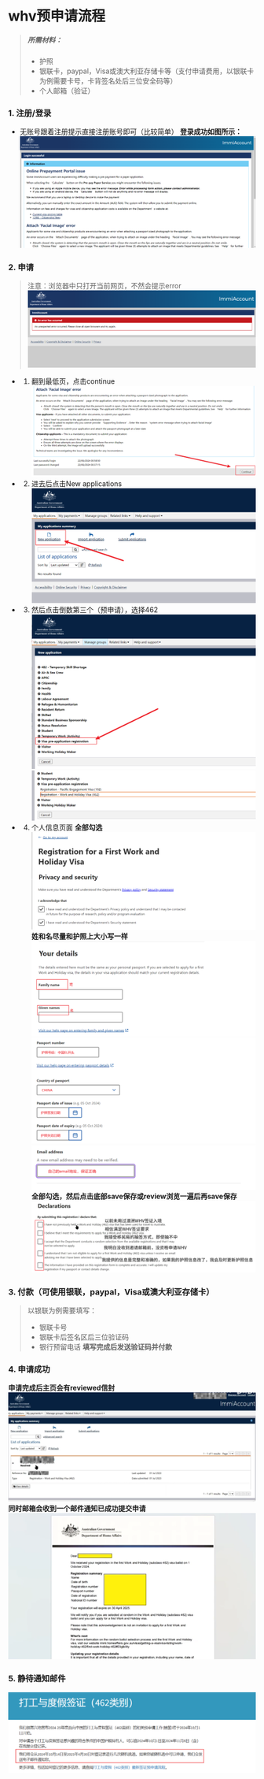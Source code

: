 <!--
 * @Date: 2024-10-05
 * @LastEditors: GoKo Son626
 * @LastEditTime: 2024-10-05
 * @FilePath: \undefinedc:\Users\49551\Desktop\About-whv\whv.md
 * @Description: 
-->
# whv预申请流程

> ##### 所需材料：
> - 护照
> - 银联卡，paypal，Visa或澳大利亚存储卡等（支付申请费用，以银联卡为例需要卡号，卡背签名处后三位安全码等）
> - 个人邮箱（验证）

### 1. 注册/登录

- 无账号跟着注册提示直接注册账号即可（比较简单）
**登录成功如图所示：**
![alt text](image.png)

### 2. 申请
> 注意：浏览器中只打开当前网页，不然会提示error![alt text](image-2.png)

- 1. 翻到最低页，点击continue
![alt text](image-1.png)
- 2. 进去后点击New applications
![alt text](image-3.png)
- 3. 然后点击倒数第三个（预申请），选择462
![alt text](image-4.png)
![alt text](image-5.png)
- 4. 个人信息页面
**全部勾选**
![alt text](image-6.png)
**姓和名尽量和护照上大小写一样**
![alt text](image-7.png)
![alt text](image-8.png)
![alt text](image-9.png)
**全部勾选，然后点击底部save保存或review浏览一遍后再save保存**
![alt text](image-12.png)

### 3. 付款（可使用银联，paypal，Visa或澳大利亚存储卡） 

> 以银联为例需要填写：
> - 银联卡号
> - 银联卡后签名区后三位验证码
> - 银行预留电话
**填写完成后发送验证码并付款**

### 4. 申请成功
**申请完成后主页会有reviewed信封**
![alt text](image-14.png)
**同时邮箱会收到一个邮件通知已成功提交申请**
![alt text](image-11.png)

### 5. 静待通知邮件
![alt text](image-13.png)